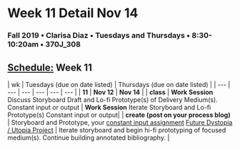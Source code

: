 # Week 11 Detail Nov 14

### Fall 2019 • Clarisa Diaz • Tuesdays and Thursdays • 8:30-10:20am • 370J_308

## [Schedule:](./) Week 11

| wk | Tuesdays \(due on date listed\) | Thursdays \(due on date listed\) |
| --- | --- | --- | --- | --- | --- |
| **11** | **Nov 12** | **Nov 14** |
| **class** | **Work Session** Discuss Storyboard Draft and Lo-fi Prototype(s) of Delivery Medium(s).   Constant input or output | **Work Session** Iterate Storyboard and Lo-fi Prototype(s)  Constant input or output|
| **create \(post on your process blog\)** | Storyboard and Prototype, your [constant input assignment](constant-input-or-output.md)   [Future Dystopia / Utopia Project](future-dystopia-utopia-project.md) | Iterate storyboard and begin hi-fi prototyping of focused medium(s). Continue building annotated bibliography. |


